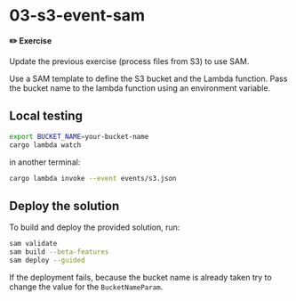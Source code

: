 # 03-s3-event-sam

**✏️ Exercise**

Update the previous exercise (process files from S3) to use SAM.

Use a SAM template to define the S3 bucket and the Lambda function. Pass the
bucket name to the lambda function using an environment variable.

## Local testing

```bash
export BUCKET_NAME=your-bucket-name
cargo lambda watch
```

in another terminal:

```bash
cargo lambda invoke --event events/s3.json
```

## Deploy the solution

To build and deploy the provided solution, run:

```bash
sam validate
sam build --beta-features
sam deploy --guided
```

If the deployment fails, because the bucket name is already taken try to change
the value for the `BucketNameParam`.
